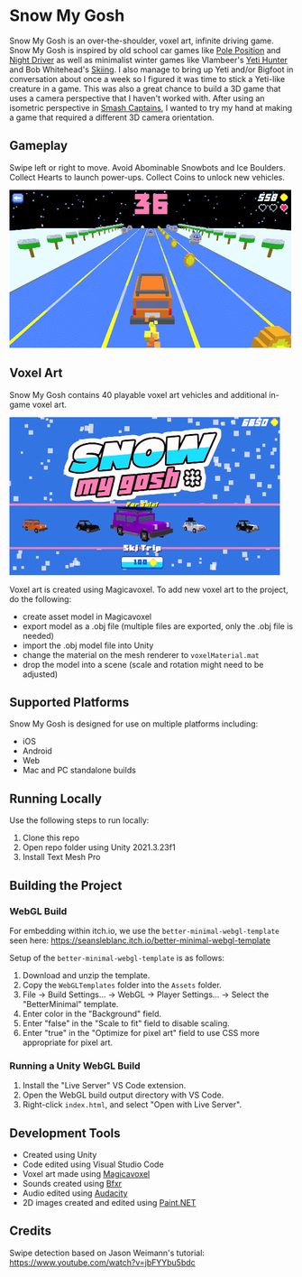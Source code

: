 # Snow My Gosh
Snow My Gosh is an over-the-shoulder, voxel art, infinite driving game. Snow My Gosh is inspired by old school car games like [Pole Position](https://en.wikipedia.org/wiki/Pole_Position) and [Night Driver](https://en.wikipedia.org/wiki/Night_Driver_(video_game)) as well as minimalist winter games like Vlambeer's [Yeti Hunter](https://www.youtube.com/watch?v=3WHGufXjaRA) and Bob Whitehead's [Skiing](https://en.wikipedia.org/wiki/Skiing_(Atari_2600)). I also manage to bring up Yeti and/or Bigfoot in conversation about once a week so I figured it was time to stick a Yeti-like creature in a game. This was also a great chance to build a 3D game that uses a camera perspective that I haven't worked with. After using an isometric perspective in [Smash Captains](https://github.com/mklewandowski/smash-captains), I wanted to try my hand at making a game that required a different 3D camera orientation.

## Gameplay
Swipe left or right to move. Avoid Abominable Snowbots and Ice Boulders. Collect Hearts to launch power-ups. Collect Coins to unlock new vehicles.

![Snow My Gosh gameplay](https://github.com/mklewandowski/snow-my-gosh/blob/main/Assets/Images/snow-my-gosh-gameplay.gif?raw=true)

## Voxel Art
Snow My Gosh contains 40 playable voxel art vehicles and additional in-game voxel art.

![Snow My Gosh cars](https://github.com/mklewandowski/snow-my-gosh/blob/main/Assets/Images/snow-my-gosh-vehicles.gif?raw=true)

Voxel art is created using Magicavoxel. To add new voxel art to the project, do the following:
- create asset model in Magicavoxel
- export model as a .obj file (multiple files are exported, only the .obj file is needed)
- import the .obj model file into Unity
- change the material on the mesh renderer to `voxelMaterial.mat`
- drop the model into a scene (scale and rotation might need to be adjusted)

## Supported Platforms
Snow My Gosh is designed for use on multiple platforms including:
- iOS
- Android
- Web
- Mac and PC standalone builds

## Running Locally
Use the following steps to run locally:
1. Clone this repo
2. Open repo folder using Unity 2021.3.23f1
3. Install Text Mesh Pro

## Building the Project

### WebGL Build
For embedding within itch.io, we use the `better-minimal-webgl-template` seen here:
https://seansleblanc.itch.io/better-minimal-webgl-template

Setup of the `better-minimal-webgl-template` is as follows:
1. Download and unzip the template.
2. Copy the `WebGLTemplates` folder into the `Assets` folder.
3. File -> Build Settings... -> WebGL -> Player Settings... -> Select the "BetterMinimal" template.
4. Enter color in the "Background" field.
5. Enter "false" in the "Scale to fit" field to disable scaling.
6. Enter "true" in the "Optimize for pixel art" field to use CSS more appropriate for pixel art.

### Running a Unity WebGL Build
1. Install the "Live Server" VS Code extension.
2. Open the WebGL build output directory with VS Code.
3. Right-click `index.html`, and select "Open with Live Server".

## Development Tools
- Created using Unity
- Code edited using Visual Studio Code
- Voxel art made using [Magicavoxel](https://www.voxelmade.com/magicavoxel/)
- Sounds created using [Bfxr](https://www.bfxr.net/)
- Audio edited using [Audacity](https://www.audacityteam.org/)
- 2D images created and edited using [Paint.NET](https://www.getpaint.net/)

## Credits
Swipe detection based on Jason Weimann's tutorial:
https://www.youtube.com/watch?v=jbFYYbu5bdc

